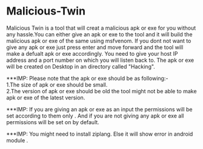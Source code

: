 # Malicious-Twin
Malicious Twin is a tool that will creat a malicious apk or exe for you without any hassle.You can either give an apk or exe to the tool and it will build the malicious apk or exe of the same using msfvenom. If you dont not want to give any apk or exe just press enter and move forward and the tool will make a defualt apk or exe accordingly. You need to give your host IP address and a port number on which you will listen back to. The apk or exe will be created on Desktop in an directory called "Hacking".  


***IMP: Please note that the apk or exe should be as following:-             
        1.The size of apk or exe should be small.        
        2.The version of apk or exe should be old the tool might not be able to make apk or exe of the latest version.
        
***IMP: If you are giving an apk or exe as an input the permissions will be set according to them only . And if you are not giving any apk or exe all permissions will be set on by default. 

***IMP: You might need to install ziplang. Else it will show error in android module . 
